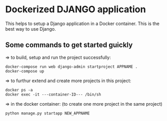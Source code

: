 # Dockerized DJANGO application

This helps to setup a Django application in a Docker container. This is the best way to use Django.

## Some commands to get started guickly

=> to build, setup and run the project successfully:

`docker-compose run web django-admin startproject APPNAME .`<br>
`docker-compose up`

=> to furthur extend and create more projects in this project:

`docker ps -a`<br>
`docker exec -it ---container-ID--- /bin/sh`

=> in the docker container: (to create one more project in the same project)

`python manage.py startapp NEW_APPNAME`
